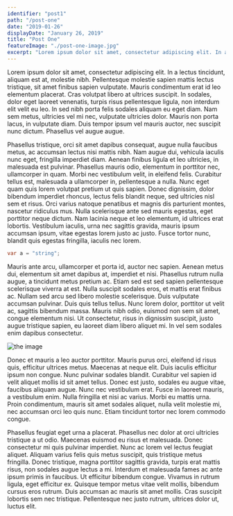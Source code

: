 ```yaml
---
identifier: "post1"
path: "/post-one"
date: "2019-01-26"
displayDate: "January 26, 2019"
title: "Post One"
featureImage: "./post-one-image.jpg"
excerpt: "Lorem ipsum dolor sit amet, consectetur adipiscing elit. In a lectus tincidunt, aliquam est at, molestie nibh. Pellentesque molestie sapien mattis lectus tristique, sit amet finibus sapien vulputate. Mauris condimentum erat id leo elementum placerat. Cras volutpat libero at ultrices suscipit. In sodales, dolor eget laoreet venenatis, turpis risus pellentesque ligula, non interdum elit velit eu leo. In sed nibh porta felis sodales aliquam eu eget diam."
---
```


 Lorem ipsum dolor sit amet, consectetur adipiscing elit. In a lectus tincidunt, aliquam est at, molestie nibh. Pellentesque molestie sapien mattis lectus tristique, sit amet finibus sapien vulputate. Mauris condimentum erat id leo elementum placerat. Cras volutpat libero at ultrices suscipit. In sodales, dolor eget laoreet venenatis, turpis risus pellentesque ligula, non interdum elit velit eu leo. In sed nibh porta felis sodales aliquam eu eget diam. Nam sem metus, ultricies vel mi nec, vulputate ultricies dolor. Mauris non porta lacus, in vulputate diam. Duis tempor ipsum vel mauris auctor, nec suscipit nunc dictum. Phasellus vel augue augue.

Phasellus tristique, orci sit amet dapibus consequat, augue nulla faucibus metus, ac accumsan lectus nisi mattis nibh. Nam augue dui, vehicula iaculis nunc eget, fringilla imperdiet diam. Aenean finibus ligula et leo ultricies, in malesuada est pulvinar. Phasellus mauris odio, elementum in porttitor nec, ullamcorper in quam. Morbi nec vestibulum velit, in eleifend felis. Curabitur tellus est, malesuada a ullamcorper in, pellentesque a nulla. Nunc eget quam quis lorem volutpat pretium ut quis sapien. Donec dignissim, dolor bibendum imperdiet rhoncus, lectus felis blandit neque, sed ultricies nisl sem et risus. Orci varius natoque penatibus et magnis dis parturient montes, nascetur ridiculus mus. Nulla scelerisque ante sed mauris egestas, eget porttitor neque dictum. Nam lacinia neque et leo elementum, id ultrices erat lobortis. Vestibulum iaculis, urna nec sagittis gravida, mauris ipsum accumsan ipsum, vitae egestas lorem justo ac justo. Fusce tortor nunc, blandit quis egestas fringilla, iaculis nec lorem.

```csharp
var a = "string";
```

Mauris ante arcu, ullamcorper et porta id, auctor nec sapien. Aenean metus dui, elementum sit amet dapibus at, imperdiet et nisi. Phasellus rutrum nulla augue, a tincidunt metus pretium ac. Etiam sed est sed sapien pellentesque scelerisque viverra at est. Nulla suscipit sodales eros, et mattis erat finibus ac. Nullam sed arcu sed libero molestie scelerisque. Duis vulputate accumsan pulvinar. Duis quis tellus tellus. Nunc lorem dolor, porttitor ut velit ac, sagittis bibendum massa. Mauris nibh odio, euismod non sem sit amet, congue elementum nisi. Ut consectetur, risus in dignissim suscipit, justo augue tristique sapien, eu laoreet diam libero aliquet mi. In vel sem sodales enim dapibus consectetur. 

![the image](./post-one-image.jpg "image")

 Donec et mauris a leo auctor porttitor. Mauris purus orci, eleifend id risus quis, efficitur ultrices metus. Maecenas at neque elit. Duis iaculis efficitur ipsum non congue. Nunc pulvinar sodales blandit. Curabitur vel sapien id velit aliquet mollis id sit amet tellus. Donec est justo, sodales eu augue vitae, faucibus aliquam augue. Nunc nec vestibulum erat. Fusce in laoreet mauris, a vestibulum enim. Nulla fringilla et nisi ac varius. Morbi eu mattis urna. Proin condimentum, mauris sit amet sodales aliquet, nulla velit molestie mi, nec accumsan orci leo quis nunc. Etiam tincidunt tortor nec lorem commodo congue.

Phasellus feugiat eget urna a placerat. Phasellus nec dolor at orci ultricies tristique a ut odio. Maecenas euismod eu risus et malesuada. Donec consectetur mi quis pulvinar imperdiet. Nunc ac lorem vel lectus feugiat aliquet. Aliquam varius felis quis metus suscipit, quis tristique metus fringilla. Donec tristique, magna porttitor sagittis gravida, turpis erat mattis risus, non sodales augue lectus a mi. Interdum et malesuada fames ac ante ipsum primis in faucibus. Ut efficitur bibendum congue. Vivamus in rutrum ligula, eget efficitur ex. Quisque tempor metus vitae velit mollis, bibendum cursus eros rutrum. Duis accumsan ac mauris sit amet mollis. Cras suscipit lobortis sem nec tristique. Pellentesque nec justo rutrum, ultrices dolor ut, luctus elit. 